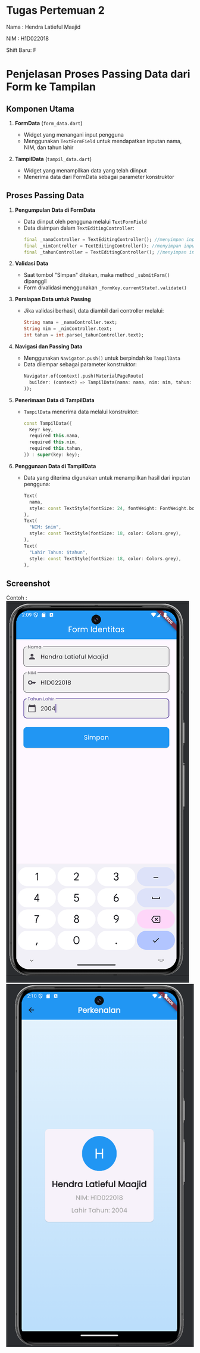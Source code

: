 # Tugas Pertemuan 2


Nama : Hendra Latieful Maajid

NIM : H1D022018

Shift Baru: F


# Penjelasan Proses Passing Data dari Form ke Tampilan

## Komponen Utama

1. **FormData** (`form_data.dart`)
    - Widget yang menangani input pengguna
    - Menggunakan `TextFormField` untuk mendapatkan inputan nama, NIM, dan tahun lahir

2. **TampilData** (`tampil_data.dart`)
    - Widget yang menampilkan data yang telah diinput
    - Menerima data dari FormData sebagai parameter konstruktor

## Proses Passing Data

1. **Pengumpulan Data di FormData**
    - Data diinput oleh pengguna melalui `TextFormField`
    - Data disimpan dalam `TextEditingController`:
      ```dart
      final _namaController = TextEditingController(); //menyimpan input nama di controller
      final _nimController = TextEditingController(); //menyimpan input nim di controller
      final _tahunController = TextEditingController(); //menyimpan input tahun di controller
      ```

2. **Validasi Data**
    - Saat tombol "Simpan" ditekan, maka method `_submitForm()` dipanggil
    - Form divalidasi menggunakan `_formKey.currentState!.validate()`

3. **Persiapan Data untuk Passing**
    - Jika validasi berhasil, data diambil dari controller melalui:
      ```dart
      String nama = _namaController.text; 
      String nim = _nimController.text;
      int tahun = int.parse(_tahunController.text);
      ```

4. **Navigasi dan Passing Data**
    - Menggunakan `Navigator.push()` untuk berpindah ke `TampilData`
    - Data dilempar sebagai parameter konstruktor:
      ```dart
      Navigator.of(context).push(MaterialPageRoute(
        builder: (context) => TampilData(nama: nama, nim: nim, tahun: tahun),
      ));
      ```

5. **Penerimaan Data di TampilData**
    - `TampilData` menerima data melalui konstruktor:
      ```dart
      const TampilData({
        Key? key,
        required this.nama,
        required this.nim,
        required this.tahun,
      }) : super(key: key);
      ```

6. **Penggunaan Data di TampilData**
    - Data yang diterima digunakan untuk menampilkan hasil dari inputan pengguna:
      ```dart
      Text(
        nama,
        style: const TextStyle(fontSize: 24, fontWeight: FontWeight.bold),
      ),
      Text(
        "NIM: $nim",
        style: const TextStyle(fontSize: 18, color: Colors.grey),
      ),
      Text(
        "Lahir Tahun: $tahun",
        style: const TextStyle(fontSize: 18, color: Colors.grey),
      ),
      ```

## Screenshot
Contoh :
![Lampiran Form](form.png)
![Lampiran Hasil](hasil.png)
